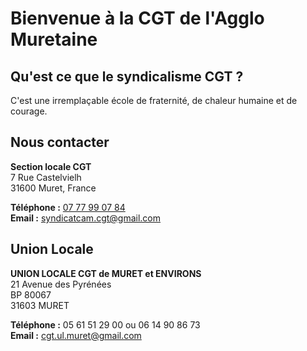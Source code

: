 

# Bienvenue à la CGT de l'Agglo Muretaine

## Qu'est ce que le syndicalisme CGT ?

C'est une irremplaçable école de fraternité, de chaleur humaine et de courage.

## Nous contacter

**Section locale CGT**  
7 Rue Castelvielh  
31600 Muret, France

**Téléphone :** [07 77 99 07 84](tel:0777990784)  
**Email :** [syndicatcam.cgt@gmail.com](mailto:syndicatcam.cgt@gmail.com)

## Union Locale

**UNION LOCALE CGT de MURET et ENVIRONS**  
21 Avenue des Pyrénées  
BP 80067  
31603 MURET

**Téléphone :** 05 61 51 29 00 ou 06 14 90 86 73  
**Email :** [cgt.ul.muret@gmail.com](mailto:cgt.ul.muret@gmail.com)
